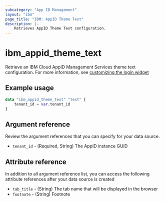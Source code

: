 ```yaml
---
subcategory: "App ID Management"
layout: "ibm"
page_title: "IBM: AppID Theme Text"
description: |-
    Retrieves AppID Theme Text configuration.
---
```


# ibm_appid_theme_text

Retrieve an IBM Cloud AppID Management Services theme text configuration. For more information, see [customizing the login widget](https://cloud.ibm.com/docs/appid?topic=appid-login-widget&interface=api#widget-customize)

## Example usage

```terraform
data "ibm_appid_theme_text" "text" {
    tenant_id = var.tenant_id
}
```

## Argument reference
Review the argument references that you can specify for your data source.

- `tenant_id` - (Required, String) The AppID instance GUID

## Attribute reference
In addition to all argument reference list, you can access the following attribute references after your data source is created

- `tab_title` - (String) The tab name that will be displayed in the browser
- `footnote` - (String) Footnote
